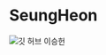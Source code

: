 # SeungHeon
![깃 허브 이승헌](https://user-images.githubusercontent.com/20807197/160446443-3112e61e-3906-4198-82b7-062fc8496bd9.png)
